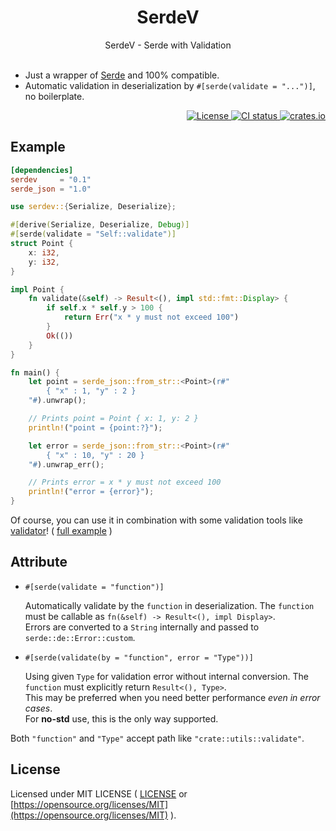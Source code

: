 <div align="center">
    <h1>SerdeV</h1>
    SerdeV - Serde with Validation
</div>

<br>

- Just a wrapper of <a href="https://github.com/serde-rs/serde" target="_blank">Serde</a> and 100% compatible.
- Automatic validation in deserialization by `#[serde(validate = "...")]`,\
  no boilerplate.

<div align="right">
    <a href="https://github.com/ohkami-rs/serdev/blob/main/LICENSE" target="_blank">
        <img alt="License" src="https://img.shields.io/crates/l/ohkami.svg" />
    </a>
    <a href="https://github.com/ohkami-rs/serdev/actions" target="_blank">
        <img alt="CI status" src="https://github.com/ohkami-rs/serdev/actions/workflows/CI.yml/badge.svg"/>
    </a>
    <a href="https://crates.io/crates/serdev" target="_blank">
        <img alt="crates.io" src="https://img.shields.io/crates/v/serdev" />
    </a>
</div>


## Example

```toml
[dependencies]
serdev     = "0.1"
serde_json = "1.0"
```

```rust
use serdev::{Serialize, Deserialize};

#[derive(Serialize, Deserialize, Debug)]
#[serde(validate = "Self::validate")]
struct Point {
    x: i32,
    y: i32,
}

impl Point {
    fn validate(&self) -> Result<(), impl std::fmt::Display> {
        if self.x * self.y > 100 {
            return Err("x * y must not exceed 100")
        }
        Ok(())
    }
}

fn main() {
    let point = serde_json::from_str::<Point>(r#"
        { "x" : 1, "y" : 2 }
    "#).unwrap();

    // Prints point = Point { x: 1, y: 2 }
    println!("point = {point:?}");

    let error = serde_json::from_str::<Point>(r#"
        { "x" : 10, "y" : 20 }
    "#).unwrap_err();

    // Prints error = x * y must not exceed 100
    println!("error = {error}");
}
```

Of course, you can use it in combination with some validation tools like <a href="https://crates.io/crates/validator" target="_blank">validator</a>! ( <a href="https://github.com/ohkami-rs/serdev/blob/main/examples/examples/validator.rs" target="_blank">full example</a> )


## Attribute

- `#[serde(validate = "function")]`

  Automatically validate by the `function` in deserialization. The `function` must be callable as `fn(&self) -> Result<(), impl Display>`.\
  Errors are converted to a `String` internally and passed to `serde::de::Error::custom`.

- `#[serde(validate(by = "function", error = "Type"))]`

  Using given `Type` for validation error without internal conversion. The `function` must explicitly return `Result<(), Type>`.\
  This may be preferred when you need better performance _even in error cases_.\
  For **no-std** use, this is the only way supported.

Both `"function"` and `"Type"` accept path like `"crate::utils::validate"`.


## License

Licensed under MIT LICENSE ( [LICENSE](https://github.com/ohkami-rs/serdev/blob/main/LICENSE) or [https://opensource.org/licenses/MIT](https://opensource.org/licenses/MIT) ).
